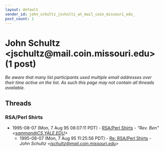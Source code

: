 ```yaml
---
layout: default
sender_id: john_schultz_jschultz_at_mail_coin_missouri_edu_
post_count: 1
---
```


# John Schultz <jschultz<span>@</span>mail.coin.missouri.edu> (1 post)

_Be aware that many list participants used multiple email addresses over their time active on the list. As such this page may not contain all threads available._

## Threads

### RSA/Perl Shirts
+ 1995-08-07 (Mon, 7 Aug 95 08:07:11 PDT) - [RSA/Perl Shirts](/archive/1995/08/30427ea76754b143288c71f27724e862dfd329435e5c18b68066ccb66e1fda6f) - _"Rev. Ben" \<samman@CS.YALE.EDU\>_
  + 1995-08-07 (Mon, 7 Aug 95 11:25:56 PDT) - [Re: RSA/Perl Shirts](/archive/1995/08/fc1f69c33053573578adc6372d9595df45d4c93ce16640650830e4386df25831) - _John Schultz \<jschultz@mail.coin.missouri.edu\>_


